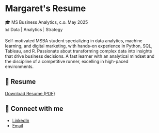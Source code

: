 # Margaret's Resume
🎓 MS Business Analytics, c.o. May 2025  
📊 Data | Analytics | Strategy  

Self-motivated MSBA student specializing in data analytics, machine learning, and digital marketing, with hands-on experience 
in Python, SQL, Tableau, and R. Passionate about transforming complex data into insights that drive business decisions. A fast 
learner with an analytical mindset and the discipline of a competitive runner, excelling in high-paced environments. 

## 📄 Resume
[Download Resume (PDF)](./Margaret_Resume_2025.pdf)

## 🔗 Connect with me
- [LinkedIn](https://www.linkedin.com/in/margaret-shepard)
- [Email](margaretjshepard@gmail.com)
